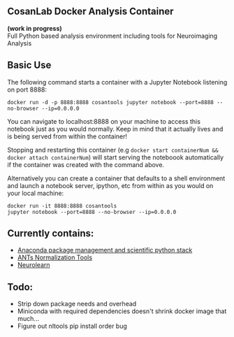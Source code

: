 ## CosanLab Docker Analysis Container  
**(work in progress)**  
Full Python based analysis environment including tools for Neuroimaging Analysis  

## Basic Use  

The following command starts a container with a Jupyter Notebook listening on port 8888:  

`docker run -d -p 8888:8888 cosantools jupyter notebook --port=8888 --no-browser --ip=0.0.0.0`  

You can navigate to localhost:8888 on your machine to access this notebook just as you would normally. Keep in mind that it actually lives and is being served from within the container!  

Stopping and restarting this container (e.g `docker start containerNum && docker attach containerNum`) will start serving the noteboook automatically if the container was created with the command above.  

Alternatively you can create a container that defaults to a shell environment and launch a notebook server, ipython, etc from within as you would on your local machine:  

`docker run -it 8888:8888 cosantools`  
`jupyter notebook --port=8888 --no-browser --ip=0.0.0.0`

## Currently contains:  
- [Anaconda package management and scientific python stack](https://github.com/conda/conda)
- [ANTs Normalization Tools](https://github.com/stnava/ANTs)
- [Neurolearn](https://github.com/ljchang/nltools)

## Todo:  
- Strip down package needs and overhead
- Miniconda with required dependencies doesn't shrink docker image that much...
- Figure out nltools pip install order bug